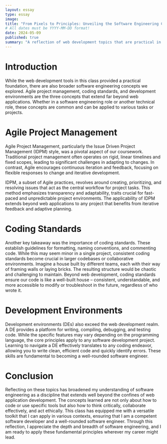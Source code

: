 ```yaml
---
layout: essay
type: essay
image: 
title: "From Pixels to Principles: Unveiling the Software Engineering Core"
# All dates must be YYYY-MM-DD format!
date: 2024-05-09
published: true
summary: "A reflection of web development topics that are practical in software engineering. "
---
```


# Introduction
While the web development tools in this class provided a practical foundation, there are also broader software engineering concepts we explored. Agile project management, coding standards, and development environments are the three concepts that extend far beyond web applications. Whether in a software engineering role or another technical role, these concepts are common and can be applied to various tasks or projects. 

# Agile Project Management
Agile Project Management, particularly the Issue Driven Project Management (IDPM) style, was a pivotal aspect of our coursework. Traditional project management often operates on rigid, linear timelines and fixed scopes, leading to significant challenges in adapting to changes. In contrast, Agile encourages continuous iteration and feedback, focusing on flexible responses to change and iterative development.

IDPM, a subset of Agile practices, revolves around creating, prioritizing, and resolving issues that act as the central workflow for project tasks. This method emphasizes transparency and adaptability, traits crucial for fast-paced and unpredictable project environments. The applicability of IDPM extends beyond web applications to any project that benefits from iterative feedback and adaptive planning. 

# Coding Standards
Another key takeaway was the importance of coding standards. These establish guidelines for formatting, naming conventions, and commenting code. While this may seem minor in a single project, consistent coding standards become crucial in larger codebases or collaborative environments. Imagine a house built by different teams, each with their way of framing walls or laying bricks. The resulting structure would be chaotic and challenging to maintain. Beyond web development, coding standards ensure our code is like a well-built house – consistent, understandable, and more accessible to modify or troubleshoot in the future, regardless of who wrote it.

# Development Environments 
Development environments (DEs) also exceed the web development realm. A DE provides a platform for writing, compiling, debugging, and testing code. While the specific features may vary depending on the programming language, the core principles apply to any software development project. Learning to navigate a DE effectively translates to any coding endeavor, allowing you to write clean, efficient code and quickly identify errors. These skills are fundamental to becoming a well-rounded software engineer.

# Conclusion
Reflecting on these topics has broadened my understanding of software engineering as a discipline that extends well beyond the confines of web application development. The concepts learned are not only about how to code or use specific tools but also how to think critically, collaborate effectively, and act ethically. This class has equipped me with a versatile toolkit that I can apply in various contexts, ensuring that I am a competent software developer and a well-rounded software engineer. Through this reflection, I appreciate the depth and breadth of software engineering, and I am ready to apply these fundamental principles wherever my career might lead.
